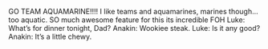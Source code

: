 GO TEAM AQUAMARINE!!!!
I like teams and aquamarines, marines though... too aquatic.
SO much awesome feature for this
its incredible
FOH
Luke: What’s for dinner tonight, Dad?
Anakin: Wookiee steak.
Luke: Is it any good?
Anakin: It’s a little chewy.
